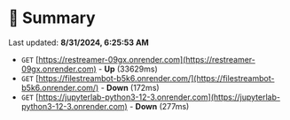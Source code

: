 # 📖 Summary
Last updated: **8/31/2024, 6:25:53 AM**

- `GET` [https://restreamer-09gx.onrender.com](https://restreamer-09gx.onrender.com) - **Up** (33629ms)
- `GET` [https://filestreambot-b5k6.onrender.com/](https://filestreambot-b5k6.onrender.com/) - **Down** (172ms)
- `GET` [https://jupyterlab-python3-12-3.onrender.com](https://jupyterlab-python3-12-3.onrender.com) - **Down** (277ms)
